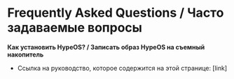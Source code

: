 # Frequently Asked Questions / Часто задаваемые вопросы
**Как установить HypeOS? / Записать образ HypeOS на съемный накопитель**
- Ссылка на руководство, которое содержится на этой странице: [link]
